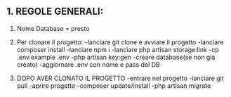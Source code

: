 ## 1. REGOLE GENERALI:

1. Nome Database = presto

2. Per clonare il progetto: 
    -lanciare git clone e avviare il progetto
    -lanciare composer install
    -lanciare npm i
    -lanciare php artisan storage:link
    -cp .env.example .env 
    -php artisan key:gen
    -creare database(se non già creato)
    -aggiornare .env con nome e pass del DB

3. DOPO AVER CLONATO IL PROGETTO 
    -entrare nel progetto
    -lanciare git pull
    -aprire progetto
    -composer update/install
    -php artisan migrate
